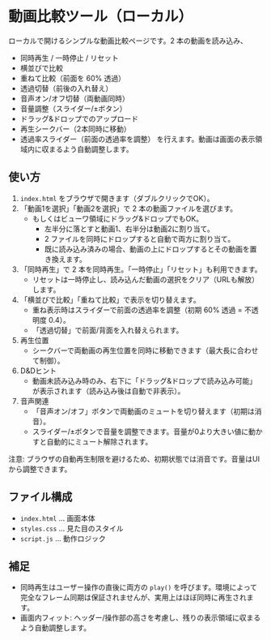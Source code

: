 # 動画比較ツール（ローカル）

ローカルで開けるシンプルな動画比較ページです。2 本の動画を読み込み、
- 同時再生 / 一時停止 / リセット
- 横並びで比較
- 重ねて比較（前面を 60% 透過）
- 透過切替（前後の入れ替え）
- 音声オン/オフ切替（両動画同時）
- 音量調整（スライダー/±ボタン）
- ドラッグ&ドロップでのアップロード
- 再生シークバー（2本同時に移動）
- 透過率スライダー（前面の透過率を調整）
を行えます。動画は画面の表示領域内に収まるよう自動調整します。

## 使い方
1. `index.html` をブラウザで開きます（ダブルクリックでOK）。
2. 「動画1を選択」「動画2を選択」で 2 本の動画ファイルを選びます。
   - もしくはビューワ領域にドラッグ&ドロップでもOK。
     - 左半分に落とすと動画1、右半分は動画2に割り当て。
     - 2 ファイルを同時にドロップすると自動で両方に割り当て。
     - 既に読み込み済みの場合、動画の上にドロップするとその動画を置き換えます。
3. 「同時再生」で 2 本を同時再生。「一時停止」「リセット」も利用できます。
   - リセットは一時停止し、読み込んだ動画の選択をクリア（URLも解放）します。
4. 「横並びで比較」「重ねて比較」で表示を切り替えます。
   - 重ね表示時はスライダーで前面の透過率を調整（初期 60% 透過 = 不透明度 0.4）。
   - 「透過切替」で前面/背面を入れ替えられます。
6. 再生位置
   - シークバーで両動画の再生位置を同時に移動できます（最大長に合わせて制御）。
7. D&Dヒント
   - 動画未読み込み時のみ、右下に「ドラッグ&ドロップで読み込み可能」が表示されます（読み込み後は自動で非表示）。
5. 音声関連
   - 「音声オン/オフ」ボタンで両動画のミュートを切り替えます（初期は消音）。
   - スライダー/±ボタンで音量を調整できます。音量が0より大きい値に動かすと自動的にミュート解除されます。

注意: ブラウザの自動再生制限を避けるため、初期状態では消音です。音量はUIから調整できます。

## ファイル構成
- `index.html` … 画面本体
- `styles.css` … 見た目のスタイル
- `script.js` … 動作ロジック

## 補足
- 同時再生はユーザー操作の直後に両方の `play()` を呼びます。環境によって完全なフレーム同期は保証されませんが、実用上はほぼ同時に再生されます。
- 画面内フィット: ヘッダー/操作部の高さを考慮し、残りの表示領域に収まるよう自動調整します。
